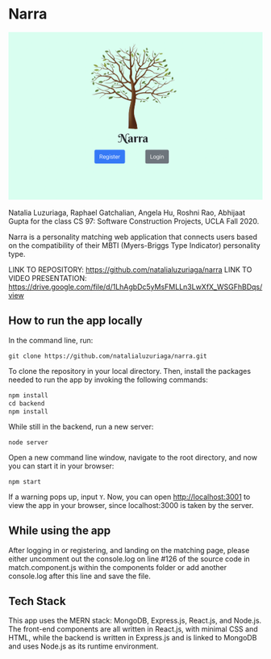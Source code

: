 # Narra

![Narra homepage](public/homepage.png)

Natalia Luzuriaga, Raphael Gatchalian, Angela Hu, Roshni Rao, Abhijaat Gupta for the class CS 97: Software Construction Projects, UCLA Fall 2020.

Narra is a personality matching web application that connects users based on the compatibility of their MBTI (Myers-Briggs Type Indicator) personality type.

LINK TO REPOSITORY: https://github.com/natalialuzuriaga/narra
LINK TO VIDEO PRESENTATION: https://drive.google.com/file/d/1LhAgbDc5yMsFMLLn3LwXfX_WSGFhBDqs/view

## How to run the app locally

In the command line, run:

```
git clone https://github.com/natalialuzuriaga/narra.git
```

To clone the repository in your local directory. Then, install the packages needed to run the app by invoking the following commands:

```
npm install  
cd backend
npm install
```

While still in the backend, run a new server:

```
node server
```

Open a new command line window, navigate to the root directory, and now you can start it in your browser:

```
npm start
```

If a warning pops up, input `Y`. Now, you can open [http://localhost:3001](http://localhost:3001) to view the app in your browser, since localhost:3000 is taken by the server.

## While using the app

After logging in or registering, and landing on the matching page, please either uncomment out the console.log on line #126 of the source code in match.component.js within the components folder or add another console.log after this line and save the file.

## Tech Stack

This app uses the MERN stack: MongoDB, Express.js, React.js, and Node.js. The front-end components are all written in React.js, with minimal CSS and HTML, while the backend is written in Express.js and is linked to MongoDB and uses Node.js as its runtime environment.
